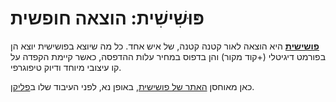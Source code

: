 # פּוּשִׁישִׁית: הוצאה חופשית

[**פושישית**](http://xpr.digitalwords.net/) היא הוצאה לאור קטנה קטנה, של איש אחד. כל מה שיוצא בפושישית יוצא הן בפורמט דיגיטלי (+קוד מקור) והן בדפוס במחיר עלות ההדפסה, כאשר קיימת הקפדה על קו עיצובי מיוחד ודיוק טיפוגרפי.

כאן מאוחסן [האתר של פושישית](http://xpr.digitalwords.net/), באופן נא, לפני העיבוד שלו ב[פליקן](https://github.com/getpelican/pelican).
